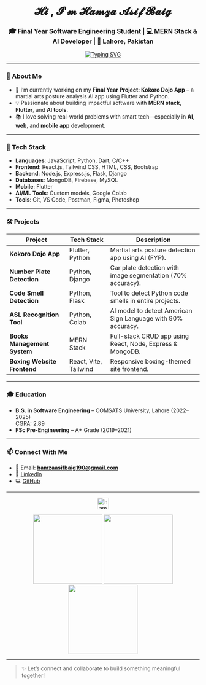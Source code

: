 <h1 align="center"> 
 𝓗𝓲 , 𝓘'𝓶 𝓗𝓪𝓶𝔃𝓪 𝓐𝓼𝓲𝓯 𝓑𝓪𝓲𝓰 
</h1>

<h3 align="center">🎓 Final Year Software Engineering Student | 💻 MERN Stack & AI Developer | 📍 Lahore, Pakistan</h3>

<div align="center">
  <a href="https://git.io/typing-svg">
    <img src="https://readme-typing-svg.demolab.com?font=JetBrains+Mono&weight=500&size=30&duration=4000&pause=500&color=7D5EA9&center=true&vCenter=true&random=false&width=700&height=85&lines=Welcome+to+Hamza's+GitHub!;MERN+Stack+%7C+Flutter+%7C+AI+Developer;Let's+Build+Something+Awesome!" alt="Typing SVG" />
  </a>
</div>

---

### 📌 About Me

- 🔭 I’m currently working on my **Final Year Project: Kokoro Dojo App** – a martial arts posture analysis AI app using Flutter and Python.
- 💡 Passionate about building impactful software with **MERN stack**, **Flutter**, and **AI tools**.
- 📚 I love solving real-world problems with smart tech—especially in **AI**, **web**, and **mobile app** development.

---

### 🧠 Tech Stack

- **Languages**: JavaScript, Python, Dart, C/C++
- **Frontend**: React.js, Tailwind CSS, HTML, CSS, Bootstrap
- **Backend**: Node.js, Express.js, Flask, Django
- **Databases**: MongoDB, Firebase, MySQL
- **Mobile**: Flutter
- **AI/ML Tools**: Custom models, Google Colab
- **Tools**: Git, VS Code, Postman, Figma, Photoshop

---

### 🛠️ Projects

| Project | Tech Stack | Description |
|--------|-------------|-------------|
| **Kokoro Dojo App** | Flutter, Python | Martial arts posture detection app using AI (FYP). |
| **Number Plate Detection** | Python, Django | Car plate detection with image segmentation (70% accuracy). |
| **Code Smell Detection** | Python, Flask | Tool to detect Python code smells in entire projects. |
| **ASL Recognition Tool** | Python, Colab | AI model to detect American Sign Language with 90% accuracy. |
| **Books Management System** | MERN Stack | Full-stack CRUD app using React, Node, Express & MongoDB. |
| **Boxing Website Frontend** | React, Vite, Tailwind | Responsive boxing-themed site frontend. |

---

### 🎓 Education

- **B.S. in Software Engineering** – COMSATS University, Lahore (2022–2025)  
  CGPA: 2.89  
- **FSc Pre-Engineering** – A+ Grade (2019–2021)

---

### 📫 Connect With Me

- 📧 Email: **hamzaasifbaig190@gmail.com**
- 🔗 [LinkedIn](https://www.linkedin.com/in/hamza-asif-baig-a23512276)
- 💻 [GitHub](https://github.com/hamza-asif22)

---

<p align="center"> 
 <img src="https://komarev.com/ghpvc/?username=hamza-asif22&label=Profile%20views&color=0e75b6&style=flat" height="30" alt="hamza-asif22" />
</p>

<div align="center">
  <img height="180em" src="https://github-readme-stats.vercel.app/api?username=hamza-asif22&show_icons=true&theme=neon&hide_border=false" />
  <img height="180em" src="https://github-readme-stats.vercel.app/api/top-langs/?username=hamza-asif22&layout=compact&theme=neon&hide_border=false" />
  <img height="180em" src="https://streak-stats.demolab.com?user=hamza-asif22&theme=neon&hide_border=false&border_radius=10" />
</div>

---

> ✨ Let’s connect and collaborate to build something meaningful together!

